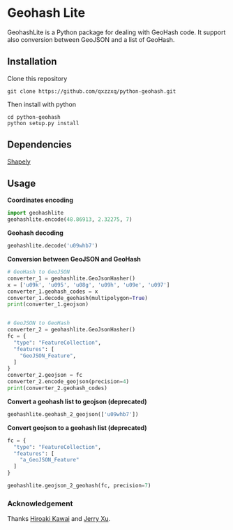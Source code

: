 # Geohash Lite

GeohashLite is a Python package for dealing with GeoHash code. It support also conversion between GeoJSON 
and a list of GeoHash.

## Installation
Clone this repository
```git
git clone https://github.com/qxzzxq/python-geohash.git
```

Then install with python
```
cd python-geohash
python setup.py install
```

## Dependencies
[Shapely](https://pypi.python.org/pypi/Shapely)

## Usage

**Coordinates encoding**
```python
import geohashlite
geohashlite.encode(48.86913, 2.32275, 7)
```

**Geohash decoding**
```python
geohashlite.decode('u09whb7')
```

**Conversion between GeoJSON and GeoHash**
```python
# GeoHash to GeoJSON
converter_1 = geohashlite.GeoJsonHasher()
x = ['u09k', 'u095', 'u08g', 'u09h', 'u09e', 'u097']
converter_1.geohash_codes = x
converter_1.decode_geohash(multipolygon=True)
print(converter_1.geojson)


# GeoJSON to GeoHash
converter_2 = geohashlite.GeoJsonHasher()
fc = {
  "type": "FeatureCollection",
  "features": [
    "GeoJSON_Feature",
  ]
}
converter_2.geojson = fc
converter_2.encode_geojson(precision=4)
print(converter_2.geohash_codes)

```

**Convert a geohash list to geojson (deprecated)**
```python
geohashlite.geohash_2_geojson(['u09whb7'])
```

**Convert geojson to a geohash list (deprecated)**
```python
fc = {
  "type": "FeatureCollection",
  "features": [
    "a_GeoJSON_Feature"
  ]
}

geohashlite.geojson_2_geohash(fc, precision=7)
``` 

### Acknowledgement
Thanks [Hiroaki Kawai](https://github.com/hkwi/python-geohash) 
and [Jerry Xu](https://testpypi.python.org/pypi/geohashshape).
